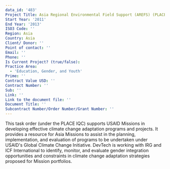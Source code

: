 ```yaml
---
data_id: '483'
Project Title: Asia Regional Environmental Field Support (AREFS) (PLACE IQC)
Start Year: '2011'
End Year: '2013'
ISO3 Code: ''
Region: Asia
Country: Asia
Client/ Donor: ''
Point of contact: ''
Email: ''
Phone: ''
Is Current Project? (true/false): 
Practice Area:
  - 'Education, Gender, and Youth'
Prime: ''
Contract Value USD: ''
Contract Number: ''
Sub: ''
Link: ''
Link to the document file: ''
Document Title: ''
Subcontract Number/Order Number/Grant Number: ''
---
```


This task order (under the PLACE IQC) supports USAID Missions in developing effective climate change adaptation programs and projects. It provides a resource for Asia Missions to assist in the planning, implementation, and evaluation of programs to be undertaken under USAID's Global Climate Change Initiative. DevTech is working with IRG and ICF International to identify, monitor, and evaluate gender integration opportunities and constraints in climate change adaptation strategies proposed for Mission portfolios.